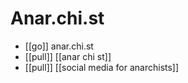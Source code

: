 # Anar.chi.st

- [[go]] anar.chi.st
- [[pull]] [[anar chi st]]
- [[pull]] [[social media for anarchists]]


